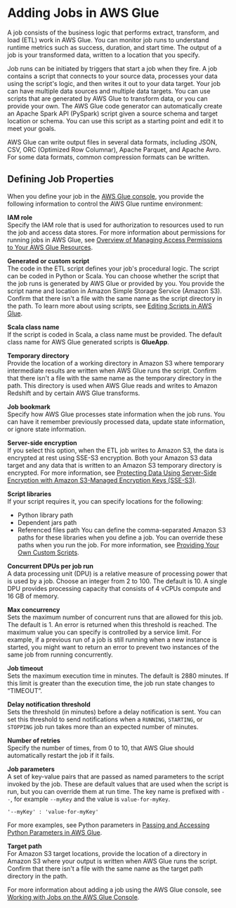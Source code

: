 # Adding Jobs in AWS Glue<a name="add-job"></a>

A job consists of the business logic that performs extract, transform, and load \(ETL\) work in AWS Glue\. You can monitor job runs to understand runtime metrics such as success, duration, and start time\. The output of a job is your transformed data, written to a location that you specify\.

Job runs can be initiated by triggers that start a job when they fire\. A job contains a script that connects to your source data, processes your data using the script's logic, and then writes it out to your data target\. Your job can have multiple data sources and multiple data targets\. You can use scripts that are generated by AWS Glue to transform data, or you can provide your own\. The AWS Glue code generator can automatically create an Apache Spark API \(PySpark\) script given a source schema and target location or schema\. You can use this script as a starting point and edit it to meet your goals\.

AWS Glue can write output files in several data formats, including JSON, CSV, ORC \(Optimized Row Columnar\), Apache Parquet, and Apache Avro\. For some data formats, common compression formats can be written\. 

## Defining Job Properties<a name="create-job"></a>

When you define your job in the [AWS Glue console](console-jobs.md), you provide the following information to control the AWS Glue runtime environment:

**IAM role**  
Specify the IAM role that is used for authorization to resources used to run the job and access data stores\. For more information about permissions for running jobs in AWS Glue, see [Overview of Managing Access Permissions to Your AWS Glue Resources](access-control-overview.md)\.

**Generated or custom script**  
The code in the ETL script defines your job's procedural logic\. The script can be coded in Python or Scala\. You can choose whether the script that the job runs is generated by AWS Glue or provided by you\. You provide the script name and location in Amazon Simple Storage Service \(Amazon S3\)\. Confirm that there isn't a file with the same name as the script directory in the path\. To learn more about using scripts, see [Editing Scripts in AWS Glue](edit-script.md)\.

**Scala class name**  
If the script is coded in Scala, a class name must be provided\. The default class name for AWS Glue generated scripts is **GlueApp**\.

**Temporary directory**  
Provide the location of a working directory in Amazon S3 where temporary intermediate results are written when AWS Glue runs the script\. Confirm that there isn't a file with the same name as the temporary directory in the path\. This directory is used when AWS Glue reads and writes to Amazon Redshift and by certain AWS Glue transforms\.

**Job bookmark**  
Specify how AWS Glue processes state information when the job runs\. You can have it remember previously processed data, update state information, or ignore state information\.

**Server\-side encryption**  
If you select this option, when the ETL job writes to Amazon S3, the data is encrypted at rest using SSE\-S3 encryption\. Both your Amazon S3 data target and any data that is written to an Amazon S3 temporary directory is encrypted\. For more information, see [Protecting Data Using Server\-Side Encryption with Amazon S3\-Managed Encryption Keys \(SSE\-S3\)](http://docs.aws.amazon.com/AmazonS3/latest/dev/UsingServerSideEncryption.html)\.

**Script libraries**  
If your script requires it, you can specify locations for the following:   
+ Python library path
+ Dependent jars path
+ Referenced files path
You can define the comma\-separated Amazon S3 paths for these libraries when you define a job\. You can override these paths when you run the job\. For more information, see [Providing Your Own Custom Scripts](console-custom-created.md)\.

**Concurrent DPUs per job run**  
A data processing unit \(DPU\) is a relative measure of processing power that is used by a job\. Choose an integer from 2 to 100\. The default is 10\. A single DPU provides processing capacity that consists of 4 vCPUs compute and 16 GB of memory\.   

**Max concurrency**  
Sets the maximum number of concurrent runs that are allowed for this job\. The default is 1\. An error is returned when this threshold is reached\. The maximum value you can specify is controlled by a service limit\. For example, if a previous run of a job is still running when a new instance is started, you might want to return an error to prevent two instances of the same job from running concurrently\. 

**Job timeout**  
Sets the maximum execution time in minutes\. The default is 2880 minutes\. If this limit is greater than the execution time, the job run state changes to “TIMEOUT”\. 

**Delay notification threshold**  
Sets the threshold \(in minutes\) before a delay notification is sent\. You can set this threshold to send notifications when a `RUNNING`, `STARTING`, or `STOPPING` job run takes more than an expected number of minutes\.

**Number of retries**  
Specify the number of times, from 0 to 10, that AWS Glue should automatically restart the job if it fails\.

**Job parameters**  
A set of key\-value pairs that are passed as named parameters to the script invoked by the job\. These are default values that are used when the script is run, but you can override them at run time\. The key name is prefixed with `--`, for example `--myKey` and the value is `value-for-myKey`\.   

```
'--myKey' : 'value-for-myKey'  
```
For more examples, see Python parameters in [Passing and Accessing Python Parameters in AWS Glue](aws-glue-programming-python-calling.md#aws-glue-programming-python-calling-parameters)\.

**Target path**  
For Amazon S3 target locations, provide the location of a directory in Amazon S3 where your output is written when AWS Glue runs the script\. Confirm that there isn't a file with the same name as the target path directory in the path\.

 For more information about adding a job using the AWS Glue console, see [Working with Jobs on the AWS Glue Console](console-jobs.md)\. 
